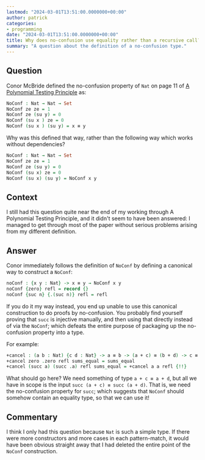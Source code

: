 ```yaml
---
lastmod: "2024-03-01T13:51:00.0000000+00:00"
author: patrick
categories:
- programming
date: "2024-03-01T13:51:00.0000000+00:00"
title: Why does no-confusion use equality rather than a recursive call?
summary: "A question about the definition of a no-confusion type."
---
```


## Question

Conor McBride defined the no-confusion property of `Nat` on page 11 of [A Polynomial Testing Principle](https://personal.cis.strath.ac.uk/conor.mcbride/PolyTest.pdf) as:

```agda
NoConf : Nat → Nat → Set
NoConf ze ze = 1
NoConf ze (su y) = 0
NoConf (su x ) ze = 0
NoConf (su x ) (su y) = x ≡ y
```

Why was this defined that way, rather than the following way which works without dependencies?

```agda
NoConf : Nat → Nat → Set
NoConf ze ze = 1
NoConf ze (su y) = 0
NoConf (su x) ze = 0
NoConf (su x) (su y) = NoConf x y
```

## Context

I still had this question quite near the end of my working through A Polynomial Testing Principle, and it didn't seem to have been answered: I managed to get through most of the paper without serious problems arising from my different definition.

## Answer

Conor immediately follows the definition of `NoConf` by defining a canonical way to construct a `NoConf`:

```agda
noConf : {x y : Nat} -> x ≡ y → NoConf x y
noConf {zero} refl = record {}
noConf {suc n} {.(suc n)} refl = refl
```

If you do it my way instead, you end up unable to use this canonical construction to do proofs by no-confusion.
You probably find yourself proving that `succ` is injective manually, and then using that directly instead of via the `NoConf`; which defeats the entire purpose of packaging up the no-confusion property into a type.

For example:

```agda
+cancel : (a b : Nat) {c d : Nat} -> a ≡ b -> (a + c) ≡ (b + d) -> c ≡ d
+cancel zero .zero refl sums_equal = sums_equal
+cancel (succ a) (succ .a) refl sums_equal = +cancel a a refl {!!}
```

What should go here?
We need something of type `a + c ≡ a + d`, but all we have in scope is the input `succ (a + c) ≡ succ (a + d)`.
That is, we need the no-confusion property for `succ`; which suggests that `NoConf` should somehow contain an equality type, so that we can use it!

## Commentary

I think I only had this question because `Nat` is such a simple type.
If there were more constructors and more cases in each pattern-match, it would have been obvious straight away that I had deleted the entire point of the `NoConf` construction.